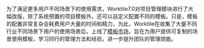 为了满足更多用户不同场景下的使用需求，Worktile7.0对项目管理模块进行了大幅改版，除了系统预置的项目模板外，还可以自定义配置不同的模板。只是，模板的配置非常复杂会耗费用户大量的时间和精力，为此，Worktile在收集了大量不同行业不同场景下用户的使用场景后，上线了[模板市场](https://apps.worktile.com/templates)，旨在为用户提供可复制的场景使用模板，学习同行的管理方法和经验，进一步提升团队的管理效能。


